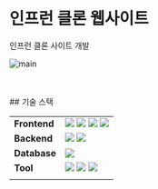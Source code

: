 # 인프런 클론 웹사이트
 인프런 클론 사이트 개발


  ![main](https://github.com/ChunJaeProject/CInflearn/assets/140371161/640de164-1633-43c3-ac9e-b75a120ef07c)


<br/>
<br/>
## 기술 스택 

|||
|---|---|
| **Frontend** |<img src="https://img.shields.io/badge/html5-E34F26?style=for-the-badge&logo=html5&logoColor=white"> <img src="https://img.shields.io/badge/css-1572B6?style=for-the-badge&logo=css3&logoColor=white"> <img src="https://img.shields.io/badge/javascript-F7DF1E?style=for-the-badge&logo=javascript&logoColor=white"> <img src="https://img.shields.io/badge/jsp-004088?style=for-the-badge&logo=jsp&logoColor=white"> |
| **Backend** | <img src="https://img.shields.io/badge/Java-6DB33F?style=for-the-badge&logo=Java&logoColor=red"> <img src="https://img.shields.io/badge/Java Servlet-6DB33F?style=for-the-badge&logo=JavaServlet&logoColor=white"> |
| **Database** | <img src="https://img.shields.io/badge/mariaDB-F80000?style=for-the-badge&logo=oracle&logoColor=mariaDB"> |
| **Tool** |  <img src="https://img.shields.io/badge/git-F05032?style=for-the-badge&logo=git&logoColor=white"> <img src="https://img.shields.io/badge/github-181717?style=for-the-badge&logo=github&logoColor=white"> <img src="https://img.shields.io/badge/slack-000000?style=for-the-badge&logo=slack&logoColor=white"> |
|||
<br/>

